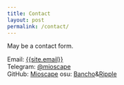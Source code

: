 ```yaml
---
title: Contact
layout: post
permalink: /contact/
---
```


May be a contact form.

Email: <a href="mailto:{{site.email}}">{{site.email}}</a>  
Telegram: [@mioscape](https://t.me/mioscape)  
GitHub: [Mioscape](https://github.com/mioscape)
osu: [Bancho](https://osu.ppy.sh/users/15369896)&[Ripple](https://ripple.moe/u/89105?mode=3)
